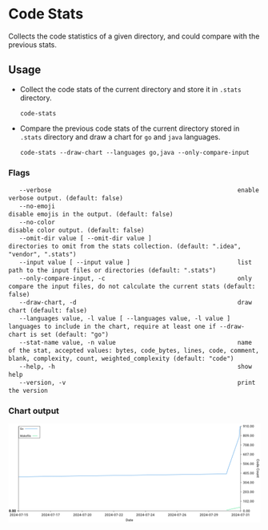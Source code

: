 # Code Stats

Collects the code statistics of a given directory, and could compare with the previous stats.
  
## Usage

- Collect the code stats of the current directory and store it in `.stats` directory.
  ```shell
  code-stats
  ```
  
- Compare the previous code stats of the current directory stored in `.stats` directory and draw a chart for `go` and `java` languages.
  ```shell
  code-stats --draw-chart --languages go,java --only-compare-input
  ```
  
### Flags

```text
   --verbose                                                    enable verbose output. (default: false)
   --no-emoji                                                   disable emojis in the output. (default: false)
   --no-color                                                   disable color output. (default: false)
   --omit-dir value [ --omit-dir value ]                        directories to omit from the stats collection. (default: ".idea", "vendor", ".stats")
   --input value [ --input value ]                              list path to the input files or directories (default: ".stats")
   --only-compare-input, -c                                     only compare the input files, do not calculate the current stats (default: false)
   --draw-chart, -d                                             draw chart (default: false)
   --languages value, -l value [ --languages value, -l value ]  languages to include in the chart, require at least one if --draw-chart is set (default: "go")
   --stat-name value, -n value                                  name of the stat, accepted values: bytes, code_bytes, lines, code, comment, blank, complexity, count, weighted_complexity (default: "code")
   --help, -h                                                   show help
   --version, -v                                                print the version
```

### Chart output

![chart](example.png)


